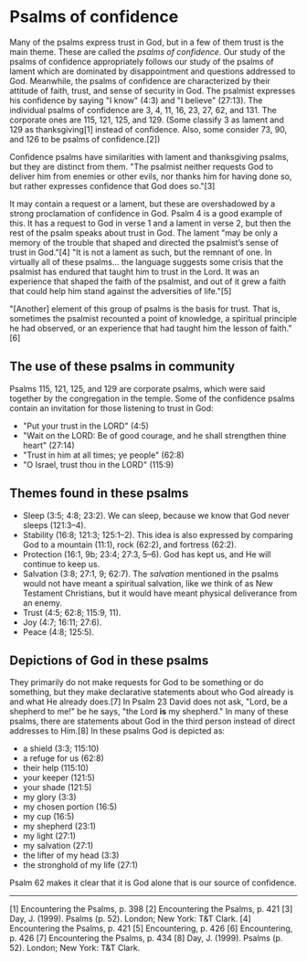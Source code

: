 # Psalms of confidence

Many of the psalms express trust in God, but in a few of them trust is the main theme. These are called the _psalms of confidence_. Our study of the psalms of confidence appropriately follows our study of the psalms of lament which are dominated by disappointment and questions addressed to God. Meanwhile, the psalms of confidence are characterized by their attitude of faith, trust, and sense of security in God. The psalmist expresses his confidence by saying "I know" (4:3) and "I believe" (27:13). The individual psalms of confidence are 3, 4, 11, 16, 23, 27, 62, and 131. The corporate ones are 115, 121, 125, and 129. (Some classify 3 as lament and 129 as thanksgiving[1] instead of confidence. Also, some consider 73, 90, and 126 to be psalms of confidence.[2])

Confidence psalms have similarities with lament and thanksgiving psalms, but they are distinct from them. "The psalmist neither requests God to deliver him from enemies or other evils, nor thanks him for having done so, but rather expresses confidence that God does so."[3]

It may contain a request or a lament, but these are overshadowed by a strong proclamation of confidence in God. Psalm 4 is a good example of this. It has a request to God in verse 1 and a lament in verse 2, but then the rest of the psalm speaks about trust in God. The lament "may be only a memory of the trouble that shaped and directed the psalmist’s sense of trust in God."[4] "It is not a lament as such, but the remnant of one. In virtually all of these psalms... the language suggests some crisis that the psalmist has endured that taught him to trust in the Lord. It was an experience that shaped the faith of the psalmist, and out of it grew a faith that could help him stand against the adversities of life."[5]

"[Another] element of this group of psalms is the basis for trust. That is, sometimes the psalmist recounted a point of knowledge, a spiritual principle he had observed, or an experience that had taught him the lesson of faith."[6]

## The use of these psalms in community

Psalms 115, 121, 125, and 129 are corporate psalms, which were said together by the congregation in the temple. Some of the confidence psalms contain an invitation for those listening to trust in God:

* "Put your trust in the LORD" (4:5)
* "Wait on the LORD: Be of good courage, and he shall strengthen thine heart" (27:14)
* "Trust in him at all times; ye people" (62:8)
* "O Israel, trust thou in the LORD" (115:9)

## Themes found in these psalms

* Sleep (3:5; 4:8; 23:2). We can sleep, because we know that God never sleeps (121:3–4).
* Stability (16:8; 121:3; 125:1–2). This idea is also expressed by comparing God to a mountain (11:1), rock (62:2), and fortress (62:2).
* Protection (16:1, 9b; 23:4; 27:3, 5–6). God has kept us, and He will continue to keep us.
* Salvation (3:8; 27:1, 9; 62:7). The _salvation_ mentioned in the psalms would not have meant a spiritual salvation, like we think of as New Testament Christians, but it would have meant physical deliverance from an enemy.
* Trust (4:5; 62:8; 115:9, 11).
* Joy (4:7; 16:11; 27:6).
* Peace (4:8; 125:5).

## Depictions of God in these psalms

They primarily do not make requests for God to be something or do something, but they make declarative statements about who God already is and what He already does.[7] In Psalm 23 David does not ask, "Lord, be a shepherd to me!" be he says, "the Lord **is** my shepherd." In many of these psalms, there are statements about God in the third person instead of direct addresses to Him.[8] In these psalms God is depicted as:

* a shield (3:3; 115:10)
* a refuge for us (62:8)
* their help (115:10)
* your keeper (121:5)
* your shade (121:5)
* my glory (3:3)
* my chosen portion (16:5)
* my cup (16:5)
* my shepherd (23:1)
* my light (27:1)
* my salvation (27:1)
* the lifter of my head (3:3)
* the stronghold of my life (27:1)

Psalm 62 makes it clear that it is God alone that is our source of confidence. 

--------------------------------------------------------------------------------

[1] Encountering the Psalms, p. 398
[2] Encountering the Psalms, p. 421
[3] Day, J. (1999). Psalms (p. 52). London; New York: T&T Clark.
[4] Encountering the Psalms, p. 421
[5] Encountering, p. 426
[6] Encountering, p. 426
[7] Encountering the Psalms, p. 434
[8] Day, J. (1999). Psalms (p. 52). London; New York: T&T Clark.